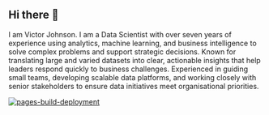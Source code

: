 ## Hi there 👋

<!--
**victorjohnsonk/victorjohnsonk** is a ✨ _special_ ✨ repository because its `README.md` (this file) appears on your GitHub profile.

Here are some ideas to get you started:

- 🔭 I’m currently working on ...
- 🌱 I’m currently learning ...
- 👯 I’m looking to collaborate on ...
- 🤔 I’m looking for help with ...
- 💬 Ask me about ...
- 📫 How to reach me: ...
- 😄 Pronouns: ...
- ⚡ Fun fact: ...
-->
I am Victor Johnson. I am a Data Scientist with over seven years of experience using analytics, machine learning, and business intelligence to solve complex problems and support strategic decisions. Known for translating large and varied datasets into clear, actionable insights that help leaders respond quickly to business challenges. Experienced in guiding small teams, developing scalable data platforms, and working closely with senior stakeholders to ensure data initiatives meet organisational priorities.


[![pages-build-deployment](https://github.com/victorjohnsonk/victorjohnson.github.io/actions/workflows/pages/pages-build-deployment/badge.svg)](https://github.com/victorjohnsonk/victorjohnson.github.io/actions/workflows/pages/pages-build-deployment)

